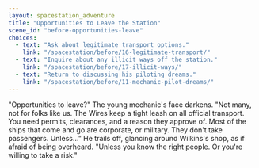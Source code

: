 ```yaml
---
layout: spacestation_adventure
title: "Opportunities to Leave the Station"
scene_id: "before-opportunities-leave"
choices:
  - text: "Ask about legitimate transport options."
    link: "/spacestation/before/16-legitimate-transport/"
  - text: "Inquire about any illicit ways off the station."
    link: "/spacestation/before/17-illicit-ways/"
  - text: "Return to discussing his piloting dreams."
    link: "/spacestation/before/11-mechanic-pilot-dreams/"
---
```


"Opportunities to leave?" The young mechanic's face darkens. "Not many, not for folks like us. The Wires keep a tight leash on all official transport. You need permits, clearances, and a reason they approve of. Most of the ships that come and go are corporate, or military. They don't take passengers. Unless..." He trails off, glancing around Wilkins's shop, as if afraid of being overheard. "Unless you know the right people. Or you're willing to take a risk."
